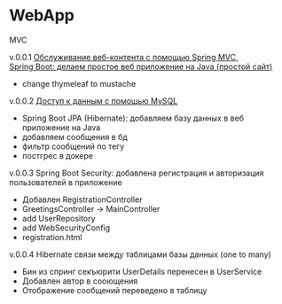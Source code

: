 # WebApp
MVC

v.0.0.1 [Обслуживание веб-контента с помощью Spring MVC](https://spring.io/guides/gs/serving-web-content/),
<br/>
[Spring Boot: делаем простое веб приложение на Java (простой сайт)](https://www.youtube.com/watch?v=jH17YkBTpI4&list=PLU2ftbIeotGoGSEUf54LQH-DgiQPF2XRO&index=1)

* change thymeleaf to mustache

v.0.0.2 [Доступ к данным с помощью MySQL](https://spring.io/guides/gs/accessing-data-mysql/)

* Spring Boot JPA (Hibernate): добавляем базу данных в веб приложение на Java
* добавляем сообщения в бд
* фильтр сообщений по тегу
* постгрес в докере

v.0.0.3 Spring Boot Security: добавлена регистрация и авторизация пользователей в приложение

* Добавлен RegistrationController
* GreetingsController -> MainController
* add UserRepository
* add WebSecurityConfig
* registration.html

v.0.0.4 Hibernate связи между таблицами базы данных (one to many)

* Бин из спринг секъюрити UserDetails перенесен в UserService
* Добавлен автор в сооющения
* Отображение сообщений переведено в таблицу